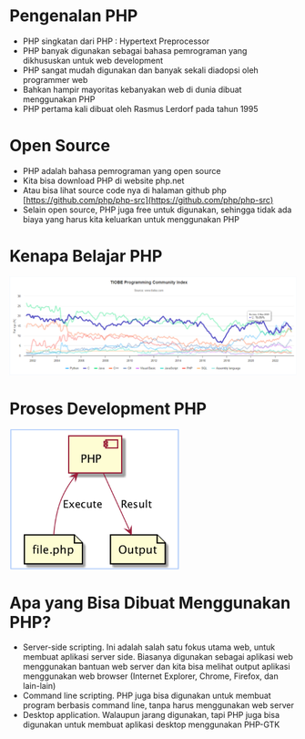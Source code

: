# Pengenalan PHP

- PHP singkatan dari PHP : Hypertext Preprocessor
- PHP banyak digunakan sebagai bahasa pemrograman yang dikhususkan untuk web development
- PHP sangat mudah digunakan dan banyak sekali diadopsi oleh programmer web
- Bahkan hampir mayoritas kebanyakan web di dunia dibuat menggunakan PHP
- PHP pertama kali dibuat oleh Rasmus Lerdorf pada tahun 1995

# Open Source

- PHP adalah bahasa pemrograman yang open source
- Kita bisa download PHP di website php.net
- Atau bisa lihat source code nya di halaman github php [https://github.com/php/php-src](https://github.com/php/php-src)
- Selain open source, PHP juga free untuk digunakan, sehingga tidak ada biaya yang harus kita keluarkan untuk menggunakan PHP

# Kenapa Belajar PHP

![TIOBE Programming Community Index](/php-dasar//pengenalan-php/Picture%201.PNG "TIOBE Programming Community Index")

# Proses Development PHP

![Prosess Development PHP](/php-dasar//pengenalan-php/Picture%202.PNG "Proses Development PHP")

# Apa yang Bisa Dibuat Menggunakan PHP?

- Server-side scripting. Ini adalah salah satu fokus utama web, untuk membuat aplikasi server side.
Biasanya digunakan sebagai aplikasi web menggunakan bantuan web server dan kita bisa melihat output aplikasi menggunakan web browser (Internet Explorer, Chrome, Firefox, dan lain-lain)
- Command line scripting. PHP juga bisa digunakan untuk membuat program berbasis command line, tanpa harus menggunakan web server
- Desktop application. Walaupun jarang digunakan, tapi PHP juga bisa digunakan untuk membuat aplikasi desktop menggunakan PHP-GTK

